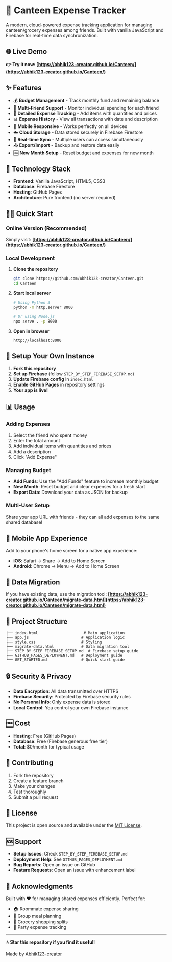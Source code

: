 # 🛒 Canteen Expense Tracker

A modern, cloud-powered expense tracking application for managing canteen/grocery expenses among friends. Built with vanilla JavaScript and Firebase for real-time data synchronization.

## 🌐 **Live Demo**
**👉 Try it now: [https://abhik123-creator.github.io/Canteen/](https://abhik123-creator.github.io/Canteen/)**

## ✨ **Features**

- 💰 **Budget Management** - Track monthly fund and remaining balance
- 👥 **Multi-Friend Support** - Monitor individual spending for each friend
- 📝 **Detailed Expense Tracking** - Add items with quantities and prices
- 📊 **Expense History** - View all transactions with date and description
- 📱 **Mobile Responsive** - Works perfectly on all devices
- ☁️ **Cloud Storage** - Data stored securely in Firebase Firestore
- 🔄 **Real-time Sync** - Multiple users can access simultaneously
- 📤 **Export/Import** - Backup and restore data easily
- 🆕 **New Month Setup** - Reset budget and expenses for new month

## 🚀 **Technology Stack**

- **Frontend**: Vanilla JavaScript, HTML5, CSS3
- **Database**: Firebase Firestore
- **Hosting**: GitHub Pages
- **Architecture**: Pure frontend (no server required)

## 🏃‍♂️ **Quick Start**

### Online Version (Recommended)
Simply visit: **[https://abhik123-creator.github.io/Canteen/](https://abhik123-creator.github.io/Canteen/)**

### Local Development
1. **Clone the repository**
   ```bash
   git clone https://github.com/Abhik123-creator/Canteen.git
   cd Canteen
   ```

2. **Start local server**
   ```bash
   # Using Python 3
   python -m http.server 8000
   
   # Or using Node.js
   npx serve . -p 8000
   ```

3. **Open in browser**
   ```
   http://localhost:8000
   ```

## 🔧 **Setup Your Own Instance**

1. **Fork this repository**
2. **Set up Firebase** (follow `STEP_BY_STEP_FIREBASE_SETUP.md`)
3. **Update Firebase config** in `index.html`
4. **Enable GitHub Pages** in repository settings
5. **Your app is live!**

## 📊 **Usage**

### Adding Expenses
1. Select the friend who spent money
2. Enter the total amount
3. Add individual items with quantities and prices
4. Add a description
5. Click "Add Expense"

### Managing Budget
- **Add Funds**: Use the "Add Funds" feature to increase monthly budget
- **New Month**: Reset budget and clear expenses for a fresh start
- **Export Data**: Download your data as JSON for backup

### Multi-User Setup
Share your app URL with friends - they can all add expenses to the same shared database!

## 📱 **Mobile App Experience**

Add to your phone's home screen for a native app experience:
- **iOS**: Safari → Share → Add to Home Screen
- **Android**: Chrome → Menu → Add to Home Screen

## 🔄 **Data Migration**

If you have existing data, use the migration tool:
**[https://abhik123-creator.github.io/Canteen/migrate-data.html](https://abhik123-creator.github.io/Canteen/migrate-data.html)**

## 📁 **Project Structure**

```
├── index.html                    # Main application
├── app.js                       # Application logic
├── style.css                    # Styling
├── migrate-data.html            # Data migration tool
├── STEP_BY_STEP_FIREBASE_SETUP.md  # Firebase setup guide
├── GITHUB_PAGES_DEPLOYMENT.md   # Deployment guide
└── GET_STARTED.md               # Quick start guide
```

## 🔒 **Security & Privacy**

- **Data Encryption**: All data transmitted over HTTPS
- **Firebase Security**: Protected by Firebase security rules
- **No Personal Info**: Only expense data is stored
- **Local Control**: You control your own Firebase instance

## 🆓 **Cost**

- **Hosting**: Free (GitHub Pages)
- **Database**: Free (Firebase generous free tier)
- **Total**: $0/month for typical usage

## 🤝 **Contributing**

1. Fork the repository
2. Create a feature branch
3. Make your changes
4. Test thoroughly
5. Submit a pull request

## 📄 **License**

This project is open source and available under the [MIT License](LICENSE).

## 🆘 **Support**

- **Setup Issues**: Check `STEP_BY_STEP_FIREBASE_SETUP.md`
- **Deployment Help**: See `GITHUB_PAGES_DEPLOYMENT.md`
- **Bug Reports**: Open an issue on GitHub
- **Feature Requests**: Open an issue with enhancement label

## 🎉 **Acknowledgments**

Built with ❤️ for managing shared expenses efficiently. Perfect for:
- 🏠 Roommate expense sharing
- 🍕 Group meal planning
- 🛒 Grocery shopping splits
- 🎉 Party expense tracking

---

**⭐ Star this repository if you find it useful!**

Made by [Abhik123-creator](https://github.com/Abhik123-creator)